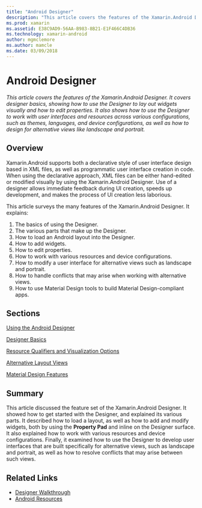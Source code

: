 ```yaml
---
title: "Android Designer"
description: "This article covers the features of the Xamarin.Android Designer. It covers designer basics, showing how to use the Designer to lay out widgets visually and how to edit properties. It also shows how to use the Designer to work with user interfaces and resources across various configurations, such as themes, languages, and device configurations, as well as how to design for alternative views like landscape and portrait."
ms.prod: xamarin
ms.assetid: E38C9AD9-56AA-B983-8B21-E1F466C4DB36
ms.technology: xamarin-android
author: mgmclemore
ms.author: mamcle
ms.date: 03/09/2018
---
```


# Android Designer

_This article covers the features of the Xamarin.Android Designer. It covers designer basics, showing how to use the Designer to lay out widgets visually and how to edit properties. It also shows how to use the Designer to work with user interfaces and resources across various configurations, such as themes, languages, and device configurations, as well as how to design for alternative views like landscape and portrait._


## Overview

Xamarin.Android supports both a declarative style of user interface design
based in XML files, as well as programmatic user interface creation in code.
When using the declarative approach, XML files can be either hand-edited or
modified visually by using the Xamarin.Android Designer. Use of a designer
allows immediate feedback during UI creation, speeds up development, and makes
the process of UI creation less laborious.

This article surveys the many features of the Xamarin.Android Designer. It
explains:

1.  The basics of using the Designer.
2.  The various parts that make up the Designer.
3.  How to load an Android layout into the Designer.
4.  How to add widgets.
5.  How to edit properties.
6.  How to work with various resources and device configurations.
7.  How to modify a user interface for alternative views such as landscape and portrait. 
8.  How to handle conflicts that may arise when working with alternative views. 
9.  How to use Material Design tools to build Material Design-compliant apps.



## Sections

 [Using the Android Designer](~/android/user-interface/android-designer/designer-walkthrough.md)

 [Designer Basics](~/android/user-interface/android-designer/designer-basics.md)

 [Resource Qualifiers and Visualization Options](~/android/user-interface/android-designer/resource-qualifiers.md)

 [Alternative Layout Views](~/android/user-interface/android-designer/alternative-layout-views.md)

 [Material Design Features](~/android/user-interface/android-designer/material-design-features.md)



## Summary

This article discussed the feature set of the Xamarin.Android Designer. 
It showed how to get started with the Designer, and explained its 
various parts. It described how to load a layout, as well as how to add 
and modify widgets, both by using the **Property Pad** and inline on 
the Designer surface. It also explained how to work with various 
resources and device configurations. Finally, it examined how to use 
the Designer to develop user interfaces that are built specifically for 
alternative views, such as landscape and portrait, as well as how to 
resolve conflicts that may arise between such views. 



## Related Links

- [Designer Walkthrough](~/android/user-interface/android-designer/designer-walkthrough.md)
- [Android Resources](~/android/app-fundamentals/resources-in-android/index.md)
